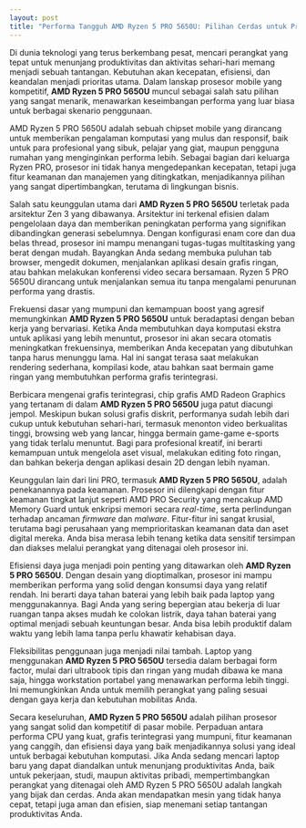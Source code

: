 ```yaml
---
layout: post
title: "Performa Tangguh AMD Ryzen 5 PRO 5650U: Pilihan Cerdas untuk Produktivitas Anda"
---
```


Di dunia teknologi yang terus berkembang pesat, mencari perangkat yang tepat untuk menunjang produktivitas dan aktivitas sehari-hari memang menjadi sebuah tantangan. Kebutuhan akan kecepatan, efisiensi, dan keandalan menjadi prioritas utama. Dalam lanskap prosesor mobile yang kompetitif, **AMD Ryzen 5 PRO 5650U** muncul sebagai salah satu pilihan yang sangat menarik, menawarkan keseimbangan performa yang luar biasa untuk berbagai skenario penggunaan.

AMD Ryzen 5 PRO 5650U adalah sebuah chipset mobile yang dirancang untuk memberikan pengalaman komputasi yang mulus dan responsif, baik untuk para profesional yang sibuk, pelajar yang giat, maupun pengguna rumahan yang menginginkan performa lebih. Sebagai bagian dari keluarga Ryzen PRO, prosesor ini tidak hanya mengedepankan kecepatan, tetapi juga fitur keamanan dan manajemen yang ditingkatkan, menjadikannya pilihan yang sangat dipertimbangkan, terutama di lingkungan bisnis.

Salah satu keunggulan utama dari **AMD Ryzen 5 PRO 5650U** terletak pada arsitektur Zen 3 yang dibawanya. Arsitektur ini terkenal efisien dalam pengelolaan daya dan memberikan peningkatan performa yang signifikan dibandingkan generasi sebelumnya. Dengan konfigurasi enam core dan dua belas thread, prosesor ini mampu menangani tugas-tugas multitasking yang berat dengan mudah. Bayangkan Anda sedang membuka puluhan tab browser, mengedit dokumen, menjalankan aplikasi desain grafis ringan, atau bahkan melakukan konferensi video secara bersamaan. Ryzen 5 PRO 5650U dirancang untuk menjalankan semua itu tanpa mengalami penurunan performa yang drastis.

Frekuensi dasar yang mumpuni dan kemampuan boost yang agresif memungkinkan **AMD Ryzen 5 PRO 5650U** untuk beradaptasi dengan beban kerja yang bervariasi. Ketika Anda membutuhkan daya komputasi ekstra untuk aplikasi yang lebih menuntut, prosesor ini akan secara otomatis meningkatkan frekuensinya, memberikan Anda kecepatan yang dibutuhkan tanpa harus menunggu lama. Hal ini sangat terasa saat melakukan rendering sederhana, kompilasi kode, atau bahkan saat bermain game ringan yang membutuhkan performa grafis terintegrasi.

Berbicara mengenai grafis terintegrasi, chip grafis AMD Radeon Graphics yang tertanam di dalam **AMD Ryzen 5 PRO 5650U** juga patut diacungi jempol. Meskipun bukan solusi grafis diskrit, performanya sudah lebih dari cukup untuk kebutuhan sehari-hari, termasuk menonton video berkualitas tinggi, browsing web yang lancar, hingga bermain game-game e-sports yang tidak terlalu menuntut. Bagi para profesional kreatif, ini berarti kemampuan untuk mengelola aset visual, melakukan editing foto ringan, dan bahkan bekerja dengan aplikasi desain 2D dengan lebih nyaman.

Keunggulan lain dari lini PRO, termasuk **AMD Ryzen 5 PRO 5650U**, adalah penekanannya pada keamanan. Prosesor ini dilengkapi dengan fitur keamanan tingkat lanjut seperti AMD PRO Security yang mencakup AMD Memory Guard untuk enkripsi memori secara *real-time*, serta perlindungan terhadap ancaman *firmware* dan *malware*. Fitur-fitur ini sangat krusial, terutama bagi perusahaan yang memprioritaskan keamanan data dan aset digital mereka. Anda bisa merasa lebih tenang ketika data sensitif tersimpan dan diakses melalui perangkat yang ditenagai oleh prosesor ini.

Efisiensi daya juga menjadi poin penting yang ditawarkan oleh **AMD Ryzen 5 PRO 5650U**. Dengan desain yang dioptimalkan, prosesor ini mampu memberikan performa yang solid dengan konsumsi daya yang relatif rendah. Ini berarti daya tahan baterai yang lebih baik pada laptop yang menggunakannya. Bagi Anda yang sering bepergian atau bekerja di luar ruangan tanpa akses mudah ke colokan listrik, daya tahan baterai yang optimal menjadi sebuah keuntungan besar. Anda bisa lebih produktif dalam waktu yang lebih lama tanpa perlu khawatir kehabisan daya.

Fleksibilitas penggunaan juga menjadi nilai tambah. Laptop yang menggunakan **AMD Ryzen 5 PRO 5650U** tersedia dalam berbagai form factor, mulai dari ultrabook tipis dan ringan yang mudah dibawa ke mana saja, hingga workstation portabel yang menawarkan performa lebih tinggi. Ini memungkinkan Anda untuk memilih perangkat yang paling sesuai dengan gaya kerja dan kebutuhan mobilitas Anda.

Secara keseluruhan, **AMD Ryzen 5 PRO 5650U** adalah pilihan prosesor yang sangat solid dan kompetitif di pasar mobile. Perpaduan antara performa CPU yang kuat, grafis terintegrasi yang mumpuni, fitur keamanan yang canggih, dan efisiensi daya yang baik menjadikannya solusi yang ideal untuk berbagai kebutuhan komputasi. Jika Anda sedang mencari laptop baru yang dapat diandalkan untuk menunjang produktivitas Anda, baik untuk pekerjaan, studi, maupun aktivitas pribadi, mempertimbangkan perangkat yang ditenagai oleh AMD Ryzen 5 PRO 5650U adalah langkah yang bijak dan cerdas. Anda akan mendapatkan mesin yang tidak hanya cepat, tetapi juga aman dan efisien, siap menemani setiap tantangan produktivitas Anda.

